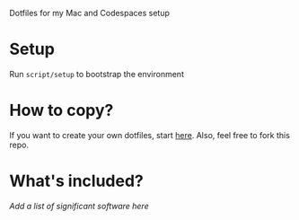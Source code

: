 Dotfiles for my Mac and Codespaces setup

# Setup
Run `script/setup` to bootstrap the environment

# How to copy?
If you want to create your own dotfiles, start [here](https://dotfiles.github.io/).
Also, feel free to fork this repo.

# What's included?
_Add a list of significant software here_
